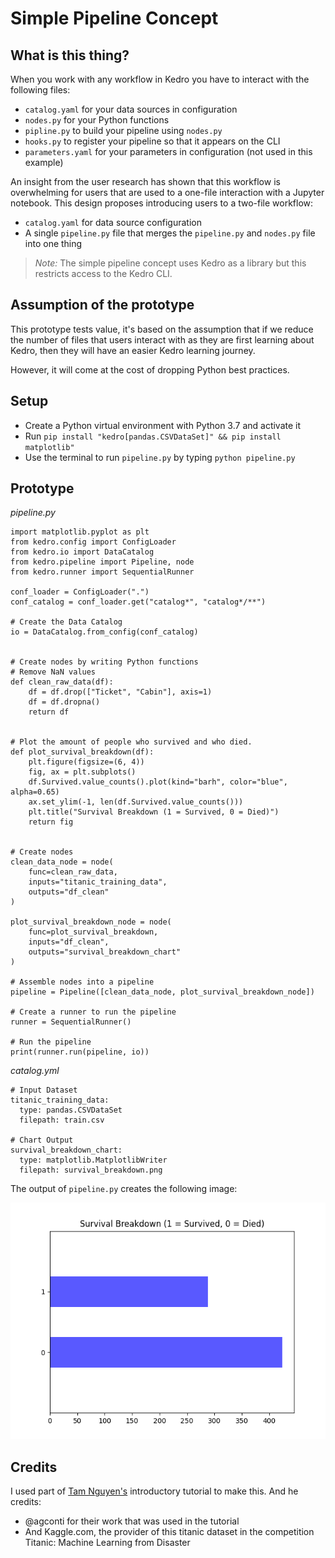 # Simple Pipeline Concept 

## What is this thing? 
When you work with any workflow in Kedro you have to interact with the following files:
- `catalog.yaml` for your data sources in configuration 
- `nodes.py` for your Python functions
- `pipline.py` to build your pipeline using `nodes.py`
- `hooks.py` to register your pipeline so that it appears on the CLI
- `parameters.yaml` for your parameters in configuration (not used in this example)

An insight from the user research has shown that this workflow is overwhelming for users that are used to a one-file
 interaction with a Jupyter notebook. This design proposes
 introducing users to a
 two-file workflow: 
- `catalog.yaml` for data source configuration
- A single `pipeline.py` file that merges the `pipeline.py` and `nodes.py` file into one thing

>_Note:_ The simple pipeline concept uses Kedro as a library but this restricts access to the Kedro CLI.

## Assumption of the prototype
This prototype tests value, it's based on the assumption that if we reduce the number of files that users
 interact with as they are first learning about Kedro, then they will have an easier Kedro learning journey. 
 
 However, it will come at the cost of dropping Python best practices. 

## Setup
- Create a Python virtual environment with Python 3.7 and activate it
- Run `pip install "kedro[pandas.CSVDataSet]" && pip install matplotlib"`
- Use the terminal to run `pipeline.py` by typing `python pipeline.py`

## Prototype

_pipeline.py_
```
import matplotlib.pyplot as plt
from kedro.config import ConfigLoader
from kedro.io import DataCatalog
from kedro.pipeline import Pipeline, node
from kedro.runner import SequentialRunner

conf_loader = ConfigLoader(".")
conf_catalog = conf_loader.get("catalog*", "catalog*/**")

# Create the Data Catalog
io = DataCatalog.from_config(conf_catalog)


# Create nodes by writing Python functions
# Remove NaN values
def clean_raw_data(df):
    df = df.drop(["Ticket", "Cabin"], axis=1)
    df = df.dropna()
    return df


# Plot the amount of people who survived and who died.
def plot_survival_breakdown(df):
    plt.figure(figsize=(6, 4))
    fig, ax = plt.subplots()
    df.Survived.value_counts().plot(kind="barh", color="blue", alpha=0.65)
    ax.set_ylim(-1, len(df.Survived.value_counts()))
    plt.title("Survival Breakdown (1 = Survived, 0 = Died)")
    return fig


# Create nodes
clean_data_node = node(
    func=clean_raw_data, 
    inputs="titanic_training_data", 
    outputs="df_clean"
)

plot_survival_breakdown_node = node(
    func=plot_survival_breakdown, 
    inputs="df_clean", 
    outputs="survival_breakdown_chart"
)

# Assemble nodes into a pipeline
pipeline = Pipeline([clean_data_node, plot_survival_breakdown_node])

# Create a runner to run the pipeline
runner = SequentialRunner()

# Run the pipeline
print(runner.run(pipeline, io))
```

_catalog.yml_
```
# Input Dataset
titanic_training_data:
  type: pandas.CSVDataSet
  filepath: train.csv

# Chart Output
survival_breakdown_chart:
  type: matplotlib.MatplotlibWriter
  filepath: survival_breakdown.png
```
The output of `pipeline.py` creates the following image: 

![Survival Breakdown](survival_breakdown.png)

## Credits
I used part of [Tam Nguyen's](https://github.com/tamsanh/kedro-introduction-tutorial) introductory tutorial to make this. And he credits:
- @agconti for their work that was used in the tutorial
- And Kaggle.com, the provider of this titanic dataset in the competition Titanic: Machine Learning from Disaster
